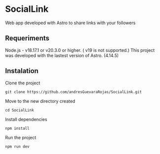 # SocialLink

Web app developed with Astro to share links with your followers

## Requeriments

Node.js - v18.17.1 or v20.3.0 or higher. ( v19 is not supported.)
This project was developed with the lastest version of Astro. (4.14.5)

## Instalation

Clone the project

```
git clone https://github.com/andresGuevaraRojas/SocialLink.git
```

Move to the new directory created

```
cd SocialLink
```

Install dependencies

```
npm install
```

Run the project

```
npm run dev
```
